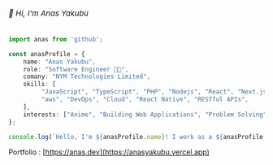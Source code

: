  <h6 style="font-size: 15px">👋 Hi, I'm Anas Yakubu</h6>
 
```typescript
import anas from 'github';

const anasProfile = {
    name: "Anas Yakubu",
    role: "Software Engineer 👨‍💻",
    comany: "NYM Technologies Limited",
    skills: [
         "JavaScript", "TypeScript", "PHP", "Nodejs", "React", "Next.js", "Python",
         "aws", "DevOps", "Cloud", "React Native", "RESTful APIs",
    ],
    interests: ["Anime", "Building Web Applications", "Problem Solving"]
};

console.log(`Hello, I'm ${anasProfile.name}! I work as a ${anasProfile.role} in ${anasProfile.company}.`);

```

Portfolio : [https://anas.dev](https://anasyakubu.vercel.app)

